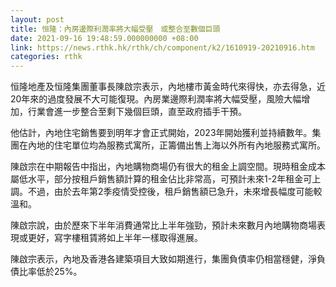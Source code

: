 ```yaml
---
layout: post
title: 恒隆：內房邊際利潤率將大幅受壓　或整合至數個巨頭
date: 2021-09-16 19:48:59.000000000 +08:00
link: https://news.rthk.hk/rthk/ch/component/k2/1610919-20210916.htm
categories: rthk
---
```


恒隆地產及恒隆集團董事長陳啟宗表示，內地樓市黃金時代來得快，亦去得急，近20年來的過度發展不大可能復現。內房業邊際利潤率將大幅受壓，風險大幅增加，行業會進一步整合至剩下幾個巨頭，直至政府插手干預。

他估計，內地住宅銷售要到明年才會正式開始，2023年開始獲利並持續數年。集團在內地的住宅單位均為服務式寓所，正籌備出售上海以外所有內地服務式寓所。

陳啟宗在中期報告中指出，內地購物商場仍有很大的租金上調空間。現時租金成本屬低水平，部分按租戶銷售額計算的租金佔比非常高，可預計未來1-2年租金可上調。不過，由於去年第2季疫情受控後，租戶銷售額已急升，未來增長幅度可能較溫和。

陳啟宗說，由於歷來下半年消費通常比上半年強勁，預計未來數月內地購物商場表現或更好，寫字樓租賃將如上半年一樣取得進展。

陳啟宗表示，內地及香港各建築項目大致如期進行，集團負債率仍相當穩健，淨負債比率低於25%。
